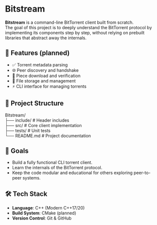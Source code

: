 # Bitstream
**Bitstream** is a command-line BitTorrent client built from scratch.  
The goal of this project is to deeply understand the BitTorrent protocol by implementing its components step by step, without relying on prebuilt libraries that abstract away the internals.  

## 🚀 Features (planned)

- ✅ Torrent metadata parsing   
- 🌐 Peer discovery and handshake  
- 📡 Piece download and verification  
- 📁 File storage and management  
- ⚡ CLI interface for managing torrents  

## 📂 Project Structure
Bitstream/  
├── include/ # Header includes   
├── src/ # Core client implementation  
├── tests/ # Unit tests  
└── README.md # Project documentation  

## 🎯 Goals
- Build a fully functional CLI torrent client.  
- Learn the internals of the BitTorrent protocol.  
- Keep the code modular and educational for others exploring peer-to-peer systems.  

## 🛠️ Tech Stack
- **Language**: C++ (Modern C++17/20)  
- **Build System**: CMake (planned)  
- **Version Control**: Git & GitHub  
